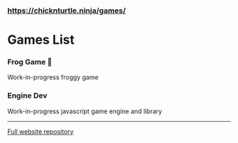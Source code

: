 ### https://chicknturtle.ninja/games/
# Games List
### Frog Game 🐸
Work-in-progress froggy game
### Engine Dev
Work-in-progress javascript game engine and library

---
[Full website repository](https://github.com/ChicknTurtle/ChicknTurtleSite)
